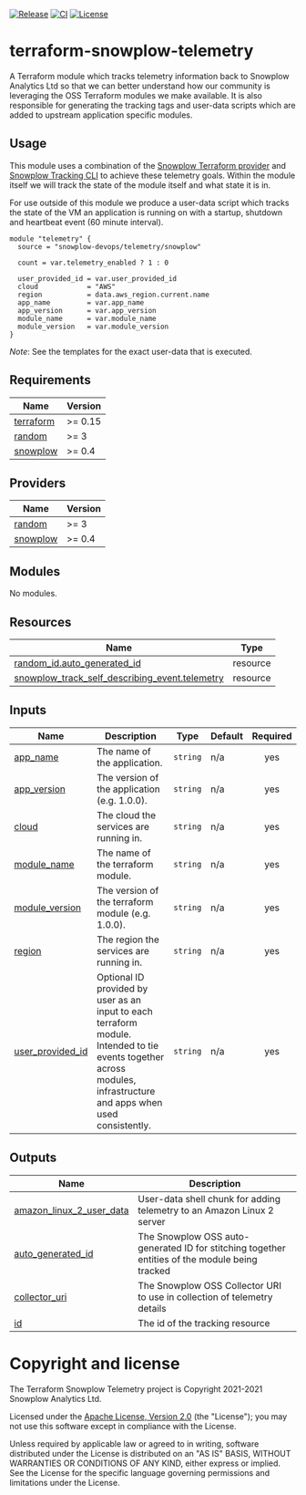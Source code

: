 [![Release][release-image]][release] [![CI][ci-image]][ci] [![License][license-image]][license]

# terraform-snowplow-telemetry

A Terraform module which tracks telemetry information back to Snowplow Analytics Ltd so that we can better understand how our community is leveraging the OSS Terraform modules we make available.  It is also responsible for generating the tracking tags and user-data scripts which are added to upstream application specific modules.

## Usage

This module uses a combination of the [Snowplow Terraform provider](https://registry.terraform.io/providers/snowplow-devops/snowplow/latest/docs) and [Snowplow Tracking CLI](https://github.com/snowplow/snowplow-tracking-cli) to achieve these telemetry goals.  Within the module itself we will track the state of the module itself and what state it is in.

For use outside of this module we produce a user-data script which tracks the state of the VM an application is running on with a startup, shutdown and heartbeat event (60 minute interval).

```hcl
module "telemetry" {
  source = "snowplow-devops/telemetry/snowplow"

  count = var.telemetry_enabled ? 1 : 0

  user_provided_id = var.user_provided_id
  cloud            = "AWS"
  region           = data.aws_region.current.name
  app_name         = var.app_name
  app_version      = var.app_version
  module_name      = var.module_name
  module_version   = var.module_version
}
```

_Note_: See the templates for the exact user-data that is executed.

## Requirements

| Name | Version |
|------|---------|
| <a name="requirement_terraform"></a> [terraform](#requirement\_terraform) | >= 0.15 |
| <a name="requirement_random"></a> [random](#requirement\_random) | >= 3 |
| <a name="requirement_snowplow"></a> [snowplow](#requirement\_snowplow) | >= 0.4 |

## Providers

| Name | Version |
|------|---------|
| <a name="provider_random"></a> [random](#provider\_random) | >= 3 |
| <a name="provider_snowplow"></a> [snowplow](#provider\_snowplow) | >= 0.4 |

## Modules

No modules.

## Resources

| Name | Type |
|------|------|
| [random_id.auto_generated_id](https://registry.terraform.io/providers/hashicorp/random/latest/docs/resources/id) | resource |
| [snowplow_track_self_describing_event.telemetry](https://registry.terraform.io/providers/snowplow-devops/snowplow/latest/docs/resources/track_self_describing_event) | resource |

## Inputs

| Name | Description | Type | Default | Required |
|------|-------------|------|---------|:--------:|
| <a name="input_app_name"></a> [app\_name](#input\_app\_name) | The name of the application. | `string` | n/a | yes |
| <a name="input_app_version"></a> [app\_version](#input\_app\_version) | The version of the application (e.g. 1.0.0). | `string` | n/a | yes |
| <a name="input_cloud"></a> [cloud](#input\_cloud) | The cloud the services are running in. | `string` | n/a | yes |
| <a name="input_module_name"></a> [module\_name](#input\_module\_name) | The name of the terraform module. | `string` | n/a | yes |
| <a name="input_module_version"></a> [module\_version](#input\_module\_version) | The version of the terraform module (e.g. 1.0.0). | `string` | n/a | yes |
| <a name="input_region"></a> [region](#input\_region) | The region the services are running in. | `string` | n/a | yes |
| <a name="input_user_provided_id"></a> [user\_provided\_id](#input\_user\_provided\_id) | Optional ID provided by user as an input to each terraform module. Intended to tie events together across modules, infrastructure and apps when used consistently. | `string` | n/a | yes |

## Outputs

| Name | Description |
|------|-------------|
| <a name="output_amazon_linux_2_user_data"></a> [amazon\_linux\_2\_user\_data](#output\_amazon\_linux\_2\_user\_data) | User-data shell chunk for adding telemetry to an Amazon Linux 2 server |
| <a name="output_auto_generated_id"></a> [auto\_generated\_id](#output\_auto\_generated\_id) | The Snowplow OSS auto-generated ID for stitching together entities of the module being tracked |
| <a name="output_collector_uri"></a> [collector\_uri](#output\_collector\_uri) | The Snowplow OSS Collector URI to use in collection of telemetry details |
| <a name="output_id"></a> [id](#output\_id) | The id of the tracking resource |

# Copyright and license

The Terraform Snowplow Telemetry project is Copyright 2021-2021 Snowplow Analytics Ltd.

Licensed under the [Apache License, Version 2.0][license] (the "License");
you may not use this software except in compliance with the License.

Unless required by applicable law or agreed to in writing, software
distributed under the License is distributed on an "AS IS" BASIS,
WITHOUT WARRANTIES OR CONDITIONS OF ANY KIND, either express or implied.
See the License for the specific language governing permissions and
limitations under the License.

[release]: https://github.com/snowplow-devops/terraform-snowplow-telemetry/releases/latest
[release-image]: https://img.shields.io/github/v/release/snowplow-devops/terraform-snowplow-telemetry

[ci]: https://github.com/snowplow-devops/terraform-snowplow-telemetry/actions?query=workflow%3Aci
[ci-image]: https://github.com/snowplow-devops/terraform-snowplow-telemetry/workflows/ci/badge.svg

[license]: https://www.apache.org/licenses/LICENSE-2.0
[license-image]: https://img.shields.io/badge/license-Apache--2-blue.svg?style=flat

